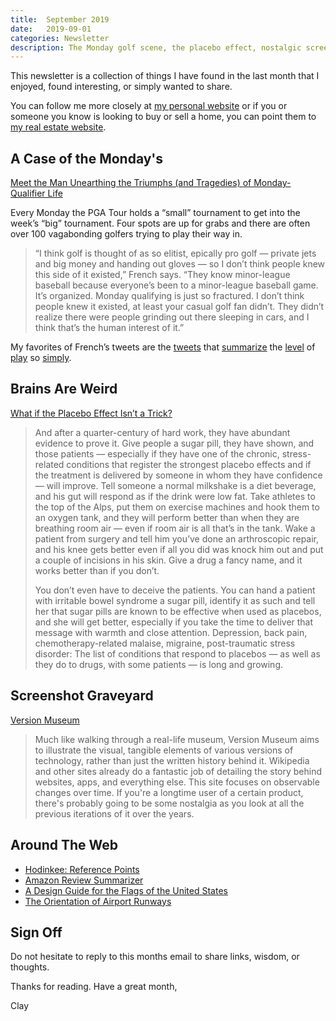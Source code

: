 ```yaml
---
title:  September 2019
date:   2019-09-01
categories: Newsletter
description: The Monday golf scene, the placebo effect, nostalgic screenshots, be a better Amazon shopper, state flags, and the direction of every U.S. airport runway
---
```


This newsletter is a collection of things I have found in the last month that I enjoyed, found interesting, or simply wanted to share.

You can follow me more closely at [my personal website](http://claycarson.net "Personal Website") or if you or someone you know is looking to buy or sell a home, you can point them to [my real estate website](http://claycarson.com "Business Website ").

## A Case of the Monday's

[Meet the Man Unearthing the Triumphs (and Tragedies) of Monday-Qualifier Life](https://www.golf.com/news/features/2019/08/14/ryan-french-unearthing-triumphs-tragedies-monday-qualifier-life/ "Meet the man unearthing the triumphs (and tragedies) of Monday-qualifier life")

Every Monday the PGA Tour holds a “small” tournament to get into the week’s “big” tournament. Four spots are up for grabs and there are often over 100 vagabonding golfers trying to play their way in.

> “I think golf is thought of as so elitist, epically pro golf — private jets and big money and handing out gloves — so I don’t think people knew this side of it existed,” French says. “They know minor-league baseball because everyone’s been to a minor-league baseball game. It’s organized. Monday qualifying is just so fractured. I don’t think people knew it existed, at least your casual golf fan didn’t. They didn’t realize there were people grinding out there sleeping in cars, and I think that’s the human interest of it.”

My favorites of French’s tweets are the [tweets](https://twitter.com/acaseofthegolf1/status/1163104881454014466) that [summarize](https://twitter.com/acaseofthegolf1/status/1152708850048471041) the [level](https://twitter.com/acaseofthegolf1/status/1157062316871114752) of [play](https://twitter.com/acaseofthegolf1/status/1162323389069111297) so [simply](https://twitter.com/acaseofthegolf1/status/1162417675894759424).

## Brains Are Weird

[What if the Placebo Effect Isn’t a Trick?](https://www.nytimes.com/2018/11/07/magazine/placebo-effect-medicine.html "What if the Placebo Effect Isn’t a Trick?")

> And after a quarter-century of hard work, they have abundant evidence to prove it. Give people a sugar pill, they have shown, and those patients — especially if they have one of the chronic, stress-related conditions that register the strongest placebo effects and if the treatment is delivered by someone in whom they have confidence — will improve. Tell someone a normal milkshake is a diet beverage, and his gut will respond as if the drink were low fat. Take athletes to the top of the Alps, put them on exercise machines and hook them to an oxygen tank, and they will perform better than when they are breathing room air — even if room air is all that’s in the tank. Wake a patient from surgery and tell him you’ve done an arthroscopic repair, and his knee gets better even if all you did was knock him out and put a couple of incisions in his skin. Give a drug a fancy name, and it works better than if you don’t.
> 
> You don’t even have to deceive the patients. You can hand a patient with irritable bowel syndrome a sugar pill, identify it as such and tell her that sugar pills are known to be effective when used as placebos, and she will get better, especially if you take the time to deliver that message with warmth and close attention. Depression, back pain, chemotherapy-related malaise, migraine, post-traumatic stress disorder: The list of conditions that respond to placebos — as well as they do to drugs, with some patients — is long and growing.
> 

## Screenshot Graveyard

[Version Museum](https://www.versionmuseum.com)

> Much like walking through a real-life museum, Version Museum aims to illustrate the visual, tangible elements of various versions of technology, rather than just the written history behind it. Wikipedia and other sites already do a fantastic job of detailing the story behind websites, apps, and everything else. This site focuses on observable changes over time. If you're a longtime user of a certain product, there's probably going to be some nostalgia as you look at all the previous iterations of it over the years.
> 

## Around The Web

- [Hodinkee: Reference Points](https://www.hodinkee.com/packages/reference-points "Hodinkee: Reference Points")
- [Amazon Review Summarizer](https://thereviewindex.com/us)
- [A Design Guide for the Flags of the United States](https://usflags.design "A design guide for the flags of the United States")
- [The Orientation of Airport Runways](https://trailsofwind.figures.cc "The Orientation of Airport Runways")

## Sign Off

Do not hesitate to reply to this months email to share links, wisdom, or thoughts.

Thanks for reading. Have a great month,

Clay